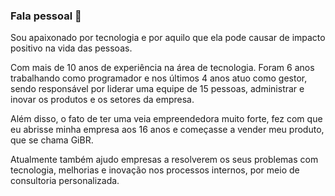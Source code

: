 ### Fala pessoal 👋

<!--
**developervini/developervini** is a ✨ _special_ ✨ repository because its `README.md` (this file) appears on your GitHub profile.

Here are some ideas to get you started:

- 🔭 I’m currently working on ...
- 🌱 I’m currently learning ...
- 👯 I’m looking to collaborate on ...
- 🤔 I’m looking for help with ...
- 💬 Ask me about ...
- 📫 How to reach me: ...
- 😄 Pronouns: ...
- ⚡ Fun fact: ...
-->
Sou apaixonado por tecnologia e por aquilo que ela pode causar de impacto positivo na vida das pessoas.

Com mais de 10 anos de experiência na área de tecnologia. Foram 6 anos trabalhando como programador e nos últimos 4 anos atuo como gestor, sendo responsável por liderar uma equipe de 15 pessoas, administrar e inovar os produtos e os setores da empresa.

Além disso, o fato de ter uma veia empreendedora muito forte, fez com que eu abrisse minha empresa aos 16 anos e começasse a vender meu produto, que se chama GiBR.

Atualmente também ajudo empresas a resolverem os seus problemas com tecnologia, melhorias e inovação nos processos internos, por meio de consultoria personalizada.
